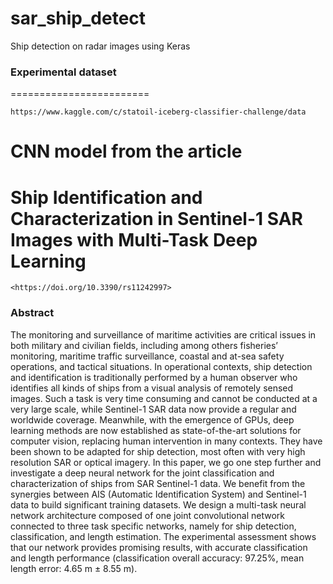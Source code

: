 # sar_ship_detect

Ship detection on radar images using Keras


### Experimental dataset
========================

`https://www.kaggle.com/c/statoil-iceberg-classifier-challenge/data` 


CNN model from the article
==============================

# Ship Identification and Characterization in Sentinel-1 SAR Images with Multi-Task Deep Learning 
`<https://doi.org/10.3390/rs11242997>`


### Abstract


The monitoring and surveillance of maritime activities are critical issues in both military and civilian 
fields, including among others fisheries’ monitoring, maritime traffic surveillance, coastal and at-sea 
safety operations, and tactical situations. In operational contexts, ship detection and identification 
is traditionally performed by a human observer who identifies all kinds of ships from a visual analysis 
of remotely sensed images. Such a task is very time consuming and cannot be conducted at a very large scale, 
while Sentinel-1 SAR data now provide a regular and worldwide coverage. Meanwhile, with the emergence of GPUs, 
deep learning methods are now established as state-of-the-art solutions for computer vision, replacing human 
intervention in many contexts. They have been shown to be adapted for ship detection, most often with very 
high resolution SAR or optical imagery. In this paper, we go one step further and investigate a deep neural 
network for the joint classification and characterization of ships from SAR Sentinel-1 data. We benefit from 
the synergies between AIS (Automatic Identification System) and Sentinel-1 data to build significant training 
datasets. We design a multi-task neural network architecture composed of one joint convolutional network 
connected to three task specific networks, namely for ship detection, classification, and length estimation. 
The experimental assessment shows that our network provides promising results, with accurate classification 
and length performance (classification overall accuracy: 97.25%, mean length error: 4.65 m ± 8.55 m).
